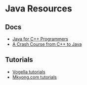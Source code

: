 # Java Resources 

## Docs
- [Java for C++ Programmers](https://webcourse.cs.technion.ac.il/236703/Winter2016-2017/ho/WCFiles/Java%20for%20C++%20Programmers.pdf)
- [A Crash Course from C++ to Java](http://www.horstmann.com/ccc/c_to_java.pdf)

## Tutorials
- [Vogella tutorials](http://www.vogella.com/tutorials/java.html)
- [Mkyong.com tutorials](https://www.mkyong.com/tutorials/java-8-tutorials/)
